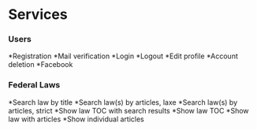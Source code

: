 # Services

### Users
*Registration
*Mail verification
*Login
*Logout
*Edit profile
*Account deletion
*Facebook

### Federal Laws
*Search law by title
*Search law(s) by articles, laxe
*Search law(s) by articles, strict
*Show law TOC with search results
*Show law TOC
*Show law with articles
*Show individual articles
